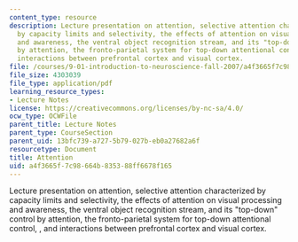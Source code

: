 ```yaml
---
content_type: resource
description: Lecture presentation on attention, selective attention characterized
  by capacity limits and selectivity, the effects of attention on visual processing
  and awareness, the ventral object recognition stream, and its "top-down" control
  by attention, the fronto-parietal system for top-down attentional control, , and
  interactions between prefrontal cortex and visual cortex.
file: /courses/9-01-introduction-to-neuroscience-fall-2007/a4f3665f7c98664b835388ff6678f165_20_desimonelec.pdf
file_size: 4303039
file_type: application/pdf
learning_resource_types:
- Lecture Notes
license: https://creativecommons.org/licenses/by-nc-sa/4.0/
ocw_type: OCWFile
parent_title: Lecture Notes
parent_type: CourseSection
parent_uid: 13bfc739-a727-5b79-027b-eb0a27682a6f
resourcetype: Document
title: Attention
uid: a4f3665f-7c98-664b-8353-88ff6678f165
---
```

Lecture presentation on attention, selective attention characterized by capacity limits and selectivity, the effects of attention on visual processing and awareness, the ventral object recognition stream, and its "top-down" control by attention, the fronto-parietal system for top-down attentional control, , and interactions between prefrontal cortex and visual cortex.